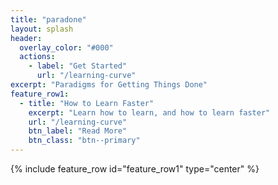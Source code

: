 ```yaml
---
title: "paradone"
layout: splash
header:
  overlay_color: "#000"
  actions:
    - label: "Get Started"
      url: "/learning-curve"
excerpt: "Paradigms for Getting Things Done"
feature_row1:
  - title: "How to Learn Faster"
    excerpt: "Learn how to learn, and how to learn faster"
    url: "/learning-curve"
    btn_label: "Read More"
    btn_class: "btn--primary"
---
```


{% include feature_row id="feature_row1" type="center" %}